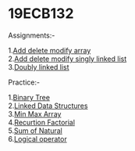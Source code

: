 # 19ECB132

Assignments:-

1.[Add delete modify array](Assingnment_1.c)   
2.[Add delete modify singly linked list](Assignment_2.c)   
3.[Doubly linked list](Assignment_3.c)   

Practice:-   

1.[Binary Tree](Binary_Tree.c)   
2.[Linked Data Structures](Linear_data_Structures.c)   
3.[Min Max Array](MInMaxArray.c)   
4.[Recurtion Factorial](RecursionFactorial.c)   
5.[Sum of Natural](Sumnatural.c)   
6.[Logical operator](Logical.c)   
